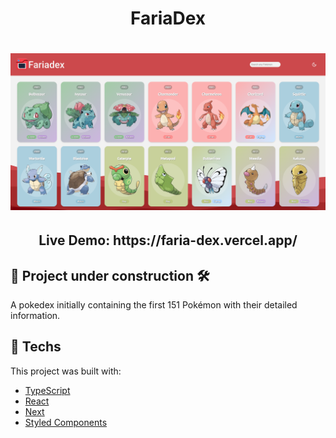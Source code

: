 <h1 align="center">FariaDex</h1>

<h1 align="center">
    <img alt="FariaDex Homepage" title="FariaDex Homepage" src="./fariadex-homepage.png" width="700px"  />
</h1>

<h2 align="center">Live Demo: https://faria-dex.vercel.app/ </h2>

## 🚧 Project under construction 🛠

A pokedex initially containing the first 151 Pokémon with their detailed information.

## 🚀 Techs

This project was built with:

- [TypeScript](https://www.typescriptlang.org/)
- [React](https://reactjs.org)
- [Next](https://nextjs.org/)
- [Styled Components](https://styled-components.com/)

